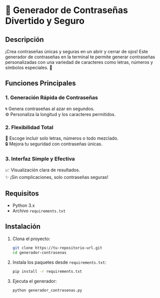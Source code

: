 # 🌟 Generador de Contraseñas Divertido y Seguro  

## Descripción  

¡Crea contraseñas únicas y seguras en un abrir y cerrar de ojos! Este generador de contraseñas en la terminal te permite generar contraseñas personalizadas con una variedad de caracteres como letras, números y símbolos especiales. 🎉  

## Funciones Principales  

### 1. **Generación Rápida de Contraseñas**  
🌀 Genera contraseñas al azar en segundos.  
⚙ Personaliza la longitud y los caracteres permitidos.  

### 2. **Flexibilidad Total**  
🔢 Escoge incluir solo letras, números o todo mezclado.  
🔒 Mejora tu seguridad con contraseñas únicas.  

### 3. **Interfaz Simple y Efectiva**  
📈 Visualización clara de resultados.  
✨ ¡Sin complicaciones, solo contraseñas seguras!  

## Requisitos  

- Python 3.x  
- Archivo `requirements.txt`  

## Instalación  

1. Clona el proyecto:  
   ```bash  
   git clone https://tu-repositorio-url.git  
   cd generador-contrasenas  
   ```  

2. Instala los paquetes desde `requirements.txt`:  
   ```bash  
   pip install -r requirements.txt  
   ```  

3. Ejecuta el generador:  
   ```bash  
   python generador_contrasenas.py  
   ```  

